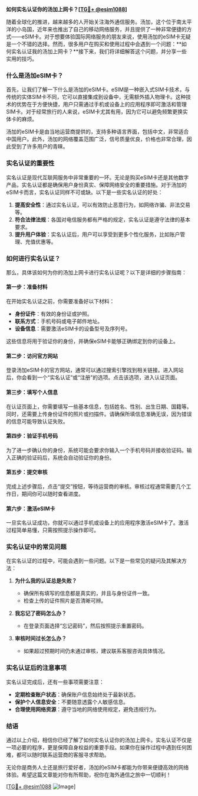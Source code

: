 **如何实名认证你的汤加上网卡？[[TG💪+ @esim1088](https://t.me/s/esim1088)]**

随着全球化的推进，越来越多的人开始关注海外通信服务。汤加，这个位于南太平洋的小岛国，近年来也推出了自己的移动网络服务，并且提供了一种非常便捷的方式——eSIM卡。对于想要体验国际网络服务的朋友来说，使用汤加的eSIM卡无疑是一个不错的选择。然而，很多用户在购买和使用过程中会遇到一个问题：**如何实名认证我的汤加上网卡？**接下来，我们将详细解答这个问题，并分享一些实用的技巧。

### 什么是汤加eSIM卡？

首先，让我们了解一下什么是汤加的eSIM卡。eSIM是一种嵌入式SIM卡技术，与传统的实体SIM卡不同，它可以直接集成到设备中，无需额外插入物理卡。这种技术的优势在于方便快捷，用户只需通过手机或设备上的应用程序即可激活和管理SIM卡。对于经常旅行的人来说，eSIM卡尤其有用，因为它可以避免频繁更换实体卡的麻烦。

汤加的eSIM卡是由当地运营商提供的，支持多种语言界面，包括中文，非常适合中国用户。此外，汤加的网络覆盖范围广泛，信号质量优良，价格也非常合理，因此受到了许多用户的青睐。

### 实名认证的重要性

实名认证是现代互联网服务中非常重要的一环。无论是购买eSIM卡还是其他数字产品，实名认证都是确保用户身份真实、保障网络安全的重要措施。对于汤加的eSIM卡而言，实名认证同样不可或缺。以下是一些实名认证的好处：

1. **提高安全性**：通过实名认证，可以有效防止恶意行为，如网络诈骗、非法交易等。
2. **符合法律法规**：各国对电信服务都有严格的规定，实名认证是遵守法律的基本要求。
3. **提升用户体验**：实名认证后，用户可以享受到更多个性化服务，比如账户管理、充值优惠等。

### 如何进行实名认证？

那么，具体该如何为你的汤加上网卡进行实名认证呢？以下是详细的步骤指南：

#### 第一步：准备材料

在开始实名认证之前，你需要准备好以下材料：

- **身份证件**：有效的身份证或护照。
- **联系方式**：手机号码或电子邮件地址。
- **设备信息**：需要激活eSIM卡的设备型号及序列号。

这些信息将用于验证你的身份，并确保eSIM卡能够正确绑定到你的设备上。

#### 第二步：访问官方网站

登录汤加eSIM卡的官方网站，通常可以通过搜索引擎找到相关链接。进入网站后，你会看到一个“实名认证”或“注册”的选项。点击该选项，进入认证页面。

#### 第三步：填写个人信息

在认证页面上，你需要填写一些基本信息，包括姓名、性别、出生日期、国籍等。同时，还需要上传身份证件的照片或扫描件。请确保所填信息准确无误，因为错误的信息可能导致认证失败。

#### 第四步：验证手机号码

为了进一步确认你的身份，系统可能会要求你输入一个手机号码并接收验证码。输入正确的验证码后，系统会自动验证你的身份。

#### 第五步：提交审核

完成上述步骤后，点击“提交”按钮，等待运营商的审核。审核过程通常需要几个工作日，期间你可以随时查看进度。

#### 第六步：激活eSIM卡

一旦实名认证成功，你就可以通过手机或设备上的应用程序激活eSIM卡了。激活过程简单易懂，只需按照提示操作即可。

### 实名认证中的常见问题

在实名认证的过程中，可能会遇到一些问题。以下是一些常见的疑问及其解决方法：

1. **为什么我的认证总是失败？**
   - 确保所有填写的信息都是真实的，并且与身份证件一致。
   - 检查上传的证件照片是否清晰可辨。

2. **我忘记了密码怎么办？**
   - 在登录页面选择“忘记密码”，然后按照提示重置密码。

3. **审核时间过长怎么办？**
   - 如果超过预期时间仍未通过审核，建议联系客服咨询具体情况。

### 实名认证后的注意事项

实名认证完成后，还有一些事项需要注意：

- **定期检查账户状态**：确保账户信息始终处于最新状态。
- **保护个人信息安全**：不要随意透露个人敏感信息。
- **合理使用网络资源**：遵守当地的网络使用规定，避免违规行为。

### 结语

通过以上介绍，相信你已经了解了如何实名认证你的汤加上网卡。实名认证不仅是一项必要的程序，更是保障自身权益的重要手段。如果你在操作过程中遇到任何困难，都可以随时联系运营商的客服寻求帮助。

无论你是商务人士还是旅行爱好者，汤加的eSIM卡都能为你带来便捷高效的网络体验。希望这篇文章能对你有所帮助，祝你在海外通信之旅中一切顺利！

[[TG💪+ @esim1088](https://t.me/s/esim1088) ![Image](https://i.postimg.cc/4NQfJmqS/Snipaste-2025-05-13-00-14-12.png)]